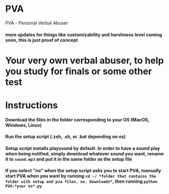 # PVA
PVA - Personal Verbal Abuser
#### more updates for things like customizability and harshness level coming soon, this is just proof of concept
# Your very own verbal abuser, to help you study for finals or some other test
# Instructions
#### Download the files in the folder corresponding to your OS (MacOS, Windows, Linux)
#### Run the setup script (.zsh, .sh, or .bat depending on os)
#### Setup script installs playsound by default. In order to have a sound play when being notified, simply download whatever sound you want, rename it to `sound.mp3` and put it in the same folder as the setup file
#### If you select "no" when the setup script asks you to start PVA, manually start PVA when you want by running `cd ~/ *folder that contains the folder with setup and pva files, ex. Downloads*`, then running `python PVA-*your os*.py`
